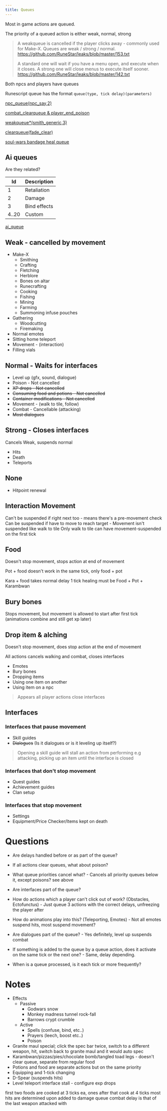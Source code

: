 ```yaml
---
title: Queues
---
```


Most in game actions are queued.

The priority of a queued action is either weak, normal, strong

> A weakqueue is cancelled if the player clicks away - commonly used for Make-X. Queues are weak / strong / normal.
> https://github.com/RuneStar/leaks/blob/master/153.txt
>
> A standard one will wait if you have a menu open, and execute when it closes. A strong one will close menus to execute itself sooner.
> https://github.com/RuneStar/leaks/blob/master/142.txt

Both npcs and players have queues

Runescript queue has the format `queue(type, tick delay)(parameters)`

[npc_queue(npc_say,2)](https://github.com/RuneStar/leaks/blob/master/102.0.jpg)

[combat_clearqueue & player_end_poison](https://github.com/RuneStar/leaks/blob/master/176.0.jpg)

[weakqueue\*(smith_generic,3)](https://github.com/RuneStar/leaks/blob/master/205.0.png)

[clearqueue(fade_clear)](https://github.com/RuneStar/leaks/blob/master/242.spawns-runescript.png)

[soul-wars bandage heal queue](https://github.com/RuneStar/leaks/blob/master/319.SoulWars8.png)

## Ai queues

Are they related?

| Id    | Description  |
| ----- | ------------ |
| 1     | Retaliation  |
| 2     | Damage       |
| 3     | Bind effects |
| 4..20 | Custom       |

[ai_queue](https://twitter.com/Chrischis2/status/644620927519617024)

## Weak - cancelled by movement

- Make-X
  - Smithing
  - Crafting
  - Fletching
  - Herblore
  - Bones on altar
  - Runecrafting
  - Cooking
  - Fishing
  - Mining
  - Farming
  - Summoning infuse pouches
- Gathering
  - Woodcutting
  - Firemaking
- Normal emotes
- Sitting home teleport
- Movement - (interaction)
- Filling vials

## Normal - Waits for interfaces

- Level up (gfx, sound, dialogue)
- Poison - Not cancelled
- ~~XP drops - Not cancelled~~
- ~~Consuming food and potions - Not cancelled~~
- ~~Container modifications - Not cancelled~~
- Movement - (walk to tile, follow)
- Combat - Cancellable (attacking)
- ~~Most dialogues~~

## Strong - Closes interfaces

Cancels Weak, suspends normal

- Hits
- Death
- Teleports

## None

- Hitpoint renewal

## Interaction Movement

Can't be suspended if right next too - means there's a pre-movement check
Can be suspended if have to move to reach target - Movement isn't suspended like walk to tile
Only walk to tile can have movement-suspended on the first tick

## Food

Doesn't stop movement, stops action at end of movement

Pot + food doesn't work in the same tick, only food + pot

Kara + food takes normal delay
1 tick healing must be Food + Pot + Karambwan

## Bury bones

Stops movement, but movement is allowed to start after first tick (animations combine and still get xp later)

## Drop item & alching

Doesn't stop movement, does stop action at the end of movement

All actions cancels walking and combat, closes interfaces

- Emotes
- Bury bones
- Dropping items
- Using one item on another
- Using item on a npc

> Appears all player actions close interfaces

## Interfaces

### Interfaces that pause movement

- Skill guides
- ~~Dialogues~~ (Is it dialogues or is it leveling up itself?)

> Opening a skill guide will stall an action from performing e.g attacking, picking up an item until the interface is closed

### Interfaces that don't stop movement

- Quest guides
- Achievement guides
- Clan setup

### Interfaces that stop movement

- Settings
- Equipment/Price Checker/Items kept on death

# Questions

- Are delays handled before or as part of the queue?
- If all actions clear queues, what about poison?
- What queue priorities cancel what? - Cancels all priority queues below it, except poisons? see above
- Are interfaces part of the queue?

- How do actions which a player can't click out of work? (Obstacles, Ectofunctus) - Just queue 3 actions with the correct delays, unfreezing the player after
- How do animations play into this? (Teleporting, Emotes) - Not all emotes suspend hits, most suspend movement?
- Are dialogues part of the queue? - Yes definitely, level up suspends combat
- If something is added to the queue by a queue action, does it activate on the same tick or the next one? - Same, delay depending.
- When is a queue processed, is it each tick or more frequently?

# Notes

- Effects
  - Passive
    - Godwars snow
    - Monkey madness tunnel rock-fall
    - Barrows crypt crumble
  - Active
    - Spells (confuse, bind, etc..)
    - Prayers (leech, boost etc..)
    - Poison
- Granite maul special; click the spec bar twice, switch to a different weapon, hit, switch back to granite maul and it would auto spec
- Karambwan/pizzas/pies/chocolate bomb/tangled toad legs - doesn't clear queue, separate from regular food
- Potions and food are separate actions but on the same priority
- Equipping and 1-tick changing
- D-Spear (suspends hits)
- Level teleport interface stall - configure exp drops

first two foods are cooked at 3 ticks ea, ones after that cook at 4 ticks
most hits are determined upon added to damage queue
combat delay is that of the last weapon attacked with
